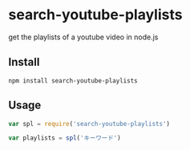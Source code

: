 # search-youtube-playlists

get the playlists of a youtube video in node.js

## Install

```
npm install search-youtube-playlists
```

## Usage

```js
var spl = require('search-youtube-playlists')

var playlists = spl('キーワード')
```


